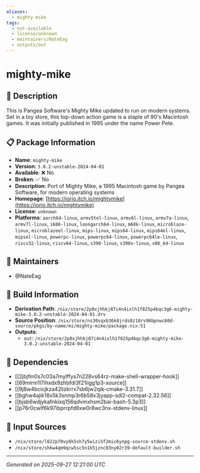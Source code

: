 ```yaml
---
aliases:
  - mighty-mike
tags:
  - not-available
  - license/unknown
  - maintainers/NateEag
  - outputs/out
---
```


# mighty-mike

## 📝 Description

This is Pangea Software's Mighty Mike updated to run on modern systems.
Set in a toy store, this top-down action game is a staple of 90's Macintosh games.
It was initially published in 1995 under the name Power Pete.


## 📋 Package Information

- **Name**: `mighty-mike`
- **Version**: `3.0.2-unstable-2024-04-01`
- **Available**: ❌ No
- **Broken**: ✅ No
- **Description**: Port of Mighty Mike, a 1995 Macintosh game by Pangea Software, for modern operating systems
- **Homepage**: [https://jorio.itch.io/mightymike](https://jorio.itch.io/mightymike)
- **License**: `unknown`
- **Platforms**: `aarch64-linux`, `armv5tel-linux`, `armv6l-linux`, `armv7a-linux`, `armv7l-linux`, `i686-linux`, `loongarch64-linux`, `m68k-linux`, `microblaze-linux`, `microblazeel-linux`, `mips-linux`, `mips64-linux`, `mips64el-linux`, `mipsel-linux`, `powerpc-linux`, `powerpc64-linux`, `powerpc64le-linux`, `riscv32-linux`, `riscv64-linux`, `s390-linux`, `s390x-linux`, `x86_64-linux`
## 👥 Maintainers

- @NateEag


## 🔧 Build Information

- **Derivation Path**: `/nix/store/2p0xjhhkj87i4n4ixlh1f825p4bqc3g6-mighty-mike-3.0.2-unstable-2024-04-01.drv`
- **Source Position**: `/nix/store/ns30sqxb36k8jrds8z18rv96bpnwc60d-source/pkgs/by-name/mi/mighty-mike/package.nix:51`
- **Outputs**:
  - `out`:  `/nix/store/2p0xjhhkj87i4n4ixlh1f825p4bqc3g6-mighty-mike-3.0.2-unstable-2024-04-01`

## 🔗 Dependencies

- [[2jbjfm0s7c03a7mylffys7n228vs64rz-make-shell-wrapper-hook]]
- [[69mlrm1l7ihxdx9zhbfdi3f21iigg1p3-source]]
- [[9j8w4bcicjkza42lizkrrx7sb6jw2qik-cmake-3.31.7]]
- [[bghw4ajik18x5k3snmp3r6b58x3jyapp-sdl2-compat-2.32.56]]
- [[bjsb6wdjykafnkixq156qdvmxhsm2bai-bash-5.3p3]]
- [[p76r0cwlf6k97ibprrpfd8xw0r8wc3nx-stdenv-linux]]

## 📁 Input Sources

- `/nix/store/l622p70vy8k5sh7y5wizi5f2mic6ynpg-source-stdenv.sh`
- `/nix/store/shkw4qm9qcw5sc5n1k5jznc83ny02r39-default-builder.sh`

---
*Generated on 2025-09-27 12:21:00 UTC*

